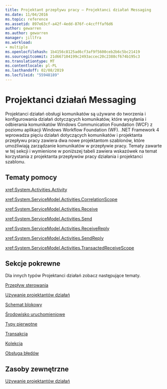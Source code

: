 ```yaml
---
title: Projektant przepływu pracy — Projektanci działań Messaging
ms.date: 11/04/2016
ms.topic: reference
ms.assetid: 897e63cf-a42f-4edd-876f-c4ccfffaf6d6
author: gewarren
ms.author: gewarren
manager: jillfra
ms.workload:
- multiple
ms.openlocfilehash: 1b4156c8125ad6cf3af9f5600ceb2b6c5bc21419
ms.sourcegitcommit: 21d667104199c2493accec20c2388cf674b195c3
ms.translationtype: MT
ms.contentlocale: pl-PL
ms.lasthandoff: 02/08/2019
ms.locfileid: "55948189"
---
```

# <a name="messaging-activity-designers"></a>Projektanci działań Messaging

Projektanci działań obsługi komunikatów są używane do tworzenia i konfigurowania działań dotyczących komunikatów, które wysyłania i odbierania komunikatów Windows Communication Foundation (WCF) z poziomu aplikacji Windows Workflow Foundation (WF). .NET Framework 4 wprowadza pięciu działań dotyczących komunikatów i projektanta przepływu pracy zawiera dwa nowe projektantom szablonów, które umożliwiają zarządzanie komunikatów w przepływie pracy. Tematy zawarte w tej sekcji i wymienione w poniższej tabeli zawiera wskazówek na temat korzystania z projektanta przepływów pracy działania i projektanci szablonu.

## <a name="reference"></a>Tematy pomocy
 <xref:System.Activities.Activity>

 <xref:System.ServiceModel.Activities.CorrelationScope>

 <xref:System.ServiceModel.Activities.Receive>

 <xref:System.ServiceModel.Activities.Send>

 <xref:System.ServiceModel.Activities.ReceiveReply>

 <xref:System.ServiceModel.Activities.SendReply>

 <xref:System.ServiceModel.Activities.TransactedReceiveScope>

## <a name="related-sections"></a>Sekcje pokrewne
 Dla innych typów Projektanci działań zobacz następujące tematy.

 [Przepływ sterowania](../workflow-designer/control-flow-activity-designers.md)

 [Używanie projektantów działań](../workflow-designer/using-the-activity-designers.md)

 [Schemat blokowy](../workflow-designer/flowchart-activity-designers.md)

 [Środowisko uruchomieniowe](../workflow-designer/runtime-activity-designers.md)

 [Typy pierwotne](../workflow-designer/primitives-activity-designers.md)

 [Transakcja](../workflow-designer/transaction-activity-designers.md)

 [Kolekcja](../workflow-designer/collection-activity-designers.md)

 [Obsługa błędów](../workflow-designer/error-handling-activity-designers.md)

## <a name="external-resources"></a>Zasoby zewnętrzne
 [Używanie projektantów działań](../workflow-designer/using-the-activity-designers.md)